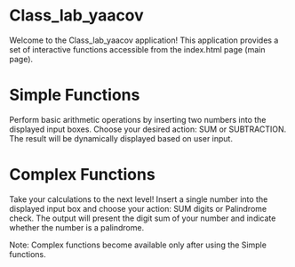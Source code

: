 # Class_lab_yaacov
Welcome to the Class_lab_yaacov application! This application provides a set of interactive functions accessible from the index.html page (main page).

# Simple Functions
Perform basic arithmetic operations by inserting two numbers into the displayed input boxes. Choose your desired action: SUM or SUBTRACTION. The result will be dynamically displayed based on user input.

# Complex Functions
Take your calculations to the next level! Insert a single number into the displayed input box and choose your action: SUM digits or Palindrome check. The output will present the digit sum of your number and indicate whether the number is a palindrome.

Note: Complex functions become available only after using the Simple functions.
